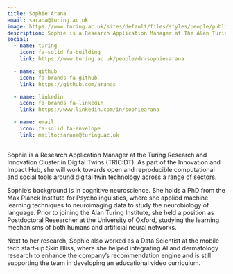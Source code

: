 ```yaml
---
title: Sophie Arana
email: sarana@turing.ac.uk
image: https://www.turing.ac.uk/sites/default/files/styles/people/public/2023-07/sophiearana.jpeg
description: Sophie is a Research Application Manager at The Alan Turing Institute.
social:
  - name: turing
    icon: fa-solid fa-building
    link: https://www.turing.ac.uk/people/dr-sophie-arana

  - name: github
    icon: fa-brands fa-github
    link: https://github.com/aranas

  - name: linkedin
    icon: fa-brands fa-linkedin
    link: https://www.linkedin.com/in/sophiearana

  - name: email
    icon: fa-solid fa-envelope
    link: mailto:sarana@turing.ac.uk
---
```


Sophie is a Research Application Manager at the Turing Research and Innovation Cluster in Digital Twins (TRIC:DT). As part of the Innovation and Impact Hub, she will work towards open and reproducible computational and social tools around digital twin technology across a range of sectors.

Sophie’s background is in cognitive neuroscience. She holds a PhD from the Max Planck Institute for Psycholinguistics, where she applied machine learning techniques to neuroimaging data to study the neurobiology of language. Prior to joining the Alan Turing Institute, she held a position as Postdoctoral Researcher at the University of Oxford, studying the learning mechanisms of both humans and artificial neural networks.

Next to her research, Sophie also worked as a Data Scientist at the mobile tech start-up Skin Bliss, where she helped integrating AI and dermatology research to enhance the company’s recommendation engine and is still supporting the team in developing an educational video curriculum.

